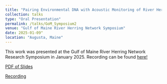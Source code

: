 ```yaml
---
title: "Pairing Environmental DNA with Acoustic Monitoring of River Herring and Other Anadromous Fish in the Penobscot River"
collection: talks
type: "Oral Presentation"
permalink: /talks/GoM_Symposium2
venue: "Gulf of Maine River Herring Network Symposium"
date: 2025-01-09"
location: "Augusta, Maine"
---
```


This work was presented at the Gulf of Maine River Herring Network Research Symposium in January 2025. Recording can be found [here!](https://youtu.be/vglFAO2kY9o?si=RmxD7R0nAgluZXcW)

[PDF of Slides](http://juliaaclem.github.io/files/Clem_GoM_RHN.pdf)

[Recording](https://youtu.be/vglFAO2kY9o?si=RmxD7R0nAgluZXcW)
